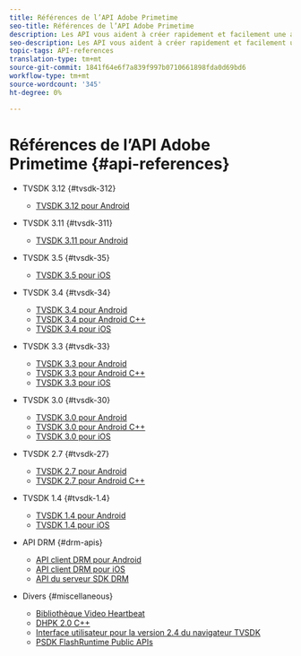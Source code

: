 ```yaml
---
title: Références de l’API Adobe Primetime
seo-title: Références de l’API Adobe Primetime
description: Les API vous aident à créer rapidement et facilement une application ou une intégration fonctionnelle.
seo-description: Les API vous aident à créer rapidement et facilement une application ou une intégration fonctionnelle.
topic-tags: API-references
translation-type: tm+mt
source-git-commit: 1841f64e6f7a839f997b0710661898fda0d69bd6
workflow-type: tm+mt
source-wordcount: '345'
ht-degree: 0%

---
```



# Références de l’API Adobe Primetime {#api-references}

+ TVSDK 3.12 {#tvsdk-312}
   + [TVSDK 3.12 pour Android](https://help.adobe.com/en_US/primetime/api/psdk/javadoc3.12/index.html)

+ TVSDK 3.11 {#tvsdk-311}
   + [TVSDK 3.11 pour Android](https://help.adobe.com/en_US/primetime/api/psdk/javadoc3.11/index.html)

+ TVSDK 3.5 {#tvsdk-35}
   + [TVSDK 3.5 pour iOS](https://help.adobe.com/en_US/primetime/api/psdk/appledoc_v35/index.html)

+ TVSDK 3.4 {#tvsdk-34}
   + [TVSDK 3.4 pour Android](https://help.adobe.com/en_US/primetime/api/psdk/javadoc3.4/index.html)
   + [TVSDK 3.4 pour Android C++](https://help.adobe.com/en_US/primetime/api/psdk/cpp_3.4/namespaces.html)
   + [TVSDK 3.4 pour iOS](https://help.adobe.com/en_US/primetime/api/psdk/appledoc_v34/index.html)

+ TVSDK 3.3 {#tvsdk-33}
   + [TVSDK 3.3 pour Android](https://help.adobe.com/en_US/primetime/api/psdk/javadoc3.3/index.html)
   + [TVSDK 3.3 pour Android C++](https://help.adobe.com/en_US/primetime/api/psdk/cpp_3.3/namespaces.html)
   + [TVSDK 3.3 pour iOS](https://help.adobe.com/en_US/primetime/api/psdk/appledoc_v33/index.html)

+ TVSDK 3.0 {#tvsdk-30}
   + [TVSDK 3.0 pour Android](https://help.adobe.com/en_US/primetime/api/psdk/javadoc3.0/index.html)
   + [TVSDK 3.0 pour Android C++](https://help.adobe.com/en_US/primetime/api/psdk/cpp_3.0/namespaces.html)
   + [TVSDK 3.0 pour iOS](https://help.adobe.com/en_US/primetime/api/psdk/appledoc_3/index.html)

+ TVSDK 2.7 {#tvsdk-27}
   + [TVSDK 2.7 pour Android](https://help.adobe.com/en_US/primetime/api/psdk/javadoc_2.7/index.html)
   + [TVSDK 2.7 pour Android C++](https://help.adobe.com/en_US/primetime/api/psdk/cpp/namespaces.html)

+ TVSDK 1.4 {#tvsdk-1.4}
   + [TVSDK 1.4 pour Android](https://help.adobe.com/en_US/primetime/api/psdk/javadoc/index.html)
   + [TVSDK 1.4 pour iOS](https://help.adobe.com/en_US/primetime/api/psdk/appledoc/index.html)

+ API DRM {#drm-apis}
   + [API client DRM pour Android](https://help.adobe.com/en_US/primetime/api/drm-apis/client/android/index.html)
   + [API client DRM pour iOS](https://help.adobe.com/en_US/primetime/api/drm-apis/client/ios/index.html)
   + [API du serveur SDK DRM](https://help.adobe.com/en_US/primetime/api/drm-apis/server/javadocs-flashaccess-pro/)

+ Divers {#miscellaneous}
   + [Bibliothèque Video Heartbeat](https://help.adobe.com/en_US/primetime/api/psdk/vhl_tvsdk_ios/index.html)
   + [DHPK 2.0 C++](https://help.adobe.com/en_US/primetime/api/psdk/psdk_doxygen/index.html)
   + [Interface utilisateur pour la version 2.4 du navigateur TVSDK](https://help.adobe.com/en_US/primetime/api/psdk/btvsdk-ui-framework/index.html)
   + [PSDK FlashRuntime Public APIs](https://help.adobe.com/en_US/primetime/api/psdk/asdoc-dhls/)
